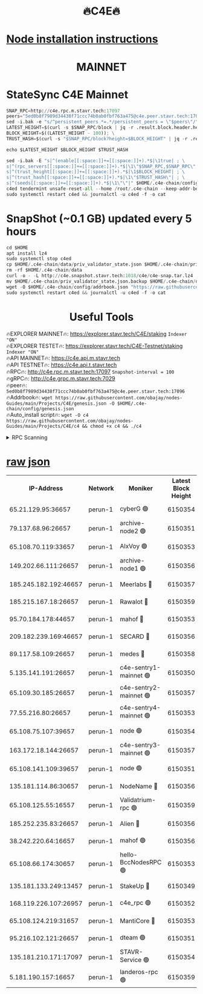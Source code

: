 <h1 align="center"> 🔥C4E🔥</h1>

[Node installation instructions](https://github.com/obajay/nodes-Guides/tree/main/Projects/C4E)
=

<h1 align="center"> MAINNET</h1>

# StateSync C4E Mainnet
```python
SNAP_RPC=http://c4e.rpc.m.stavr.tech:17097
peers="5ed0b8f7989d34438f71ccc74b0ab0fbf763a475@c4e.peer.stavr.tech:17096"
sed -i.bak -e "s/^persistent_peers *=.*/persistent_peers = \"$peers\"/" $HOME/.c4e-chain/config/config.toml
LATEST_HEIGHT=$(curl -s $SNAP_RPC/block | jq -r .result.block.header.height); \
BLOCK_HEIGHT=$((LATEST_HEIGHT - 100)); \
TRUST_HASH=$(curl -s "$SNAP_RPC/block?height=$BLOCK_HEIGHT" | jq -r .result.block_id.hash)

echo $LATEST_HEIGHT $BLOCK_HEIGHT $TRUST_HASH

sed -i.bak -E "s|^(enable[[:space:]]+=[[:space:]]+).*$|\1true| ; \
s|^(rpc_servers[[:space:]]+=[[:space:]]+).*$|\1\"$SNAP_RPC,$SNAP_RPC\"| ; \
s|^(trust_height[[:space:]]+=[[:space:]]+).*$|\1$BLOCK_HEIGHT| ; \
s|^(trust_hash[[:space:]]+=[[:space:]]+).*$|\1\"$TRUST_HASH\"| ; \
s|^(seeds[[:space:]]+=[[:space:]]+).*$|\1\"\"|" $HOME/.c4e-chain/config/config.toml
c4ed tendermint unsafe-reset-all --home /root/.c4e-chain --keep-addr-book
sudo systemctl restart c4ed && journalctl -u c4ed -f -o cat
```
# SnapShot (~0.1 GB) updated every 5 hours
```python
cd $HOME
apt install lz4
sudo systemctl stop c4ed
cp $HOME/.c4e-chain/data/priv_validator_state.json $HOME/.c4e-chain/priv_validator_state.json.backup
rm -rf $HOME/.c4e-chain/data
curl -o - -L http://c4e.snapshot.stavr.tech:1018/c4e/c4e-snap.tar.lz4 | lz4 -c -d - | tar -x -C $HOME/.c4e-chain --strip-components 2
mv $HOME/.c4e-chain/priv_validator_state.json.backup $HOME/.c4e-chain/data/priv_validator_state.json
wget -O $HOME/.c4e-chain/config/addrbook.json "https://raw.githubusercontent.com/obajay/nodes-Guides/main/Projects/C4E/addrbook.json"
sudo systemctl restart c4ed && journalctl -u c4ed -f -o cat
```
 <h1 align="center"> Useful Tools</h1>

🔥EXPLORER MAINNET🔥:  https://explorer.stavr.tech/C4E/staking            `Indexer "ON"` \
🔥EXPLORER TESTET🔥:   https://explorer.stavr.tech/C4E-Testnet/staking     `Indexer "ON"` \
🔥API MAINNET🔥:       https://c4e.api.m.stavr.tech \
🔥API TESTNET🔥:       https://c4e.api.t.stavr.tech \
🔥RPC🔥:               http://c4e.rpc.m.stavr.tech:17097                  `Snapshot-interval = 100` \
🔥gRPC🔥:              http://c4e.grpc.m.stavr.tech:7029 \
🔥peer🔥:              `5ed0b8f7989d34438f71ccc74b0ab0fbf763a475@c4e.peer.stavr.tech:17096` \
🔥Addrbook🔥:    ```wget https://raw.githubusercontent.com/obajay/nodes-Guides/main/Projects/C4E/genesis.json -O $HOME/.c4e-chain/config/genesis.json``` \
🔥Auto_install script🔥: ```wget -O c4 https://raw.githubusercontent.com/obajay/nodes-Guides/main/Projects/C4E/c4 && chmod +x c4 && ./c4```





<details>
<summary>RPC Scanning</summary>

<h2 align="center"> We scan nodes in real time every 4 hours. And we provide the final result of RPC endpoints.
We cannot influence the operation of these nodes in any way. </h2>


```python
If Voting Power is higher than 0 --> then the Node is a validator of the network and may be subject to attack and be a potential threat to the chain.
```
```python
We marked such validators with a red symbol
```

</details>

[raw json](https://rpc-check.c4e.stavr.tech/c4e/rpc-c4e-result.json)
=



<table><tr><th>IP-Address</th><th>Network</th><th>Moniker</th><th>Latest Block Height</th><th>Earliest Block Height</th><th>Catching Up</th><th>Voting Power</th><th>Scan Time</th></tr><tr><td>65.21.129.95:36657</td><td>perun-1</td><td>cyberG 🟢</td><td>6150354</td><td>0</td><td>False</td><td>0</td><td>2023-12-05T05:52:39.021965344UTC</td></tr><tr><td>79.137.68.96:26657</td><td>perun-1</td><td>archive-node2 🟢</td><td>6150351</td><td>1</td><td>False</td><td>0</td><td>2023-12-05T05:52:21.463764083UTC</td></tr><tr><td>65.108.70.119:33657</td><td>perun-1</td><td>AlxVoy 🟢</td><td>6150353</td><td>1</td><td>False</td><td>0</td><td>2023-12-05T05:52:38.311488812UTC</td></tr><tr><td>149.202.66.111:26657</td><td>perun-1</td><td>archive-node1 🟢</td><td>6150356</td><td>1</td><td>False</td><td>0</td><td>2023-12-05T05:52:54.945094051UTC</td></tr><tr><td>185.245.182.192:46657</td><td>perun-1</td><td>Meerlabs 🔴</td><td>6150357</td><td>1051501</td><td>False</td><td>493550</td><td>2023-12-05T05:53:00.510993162UTC</td></tr><tr><td>185.215.167.18:26657</td><td>perun-1</td><td>Rawalot 🔴</td><td>6150359</td><td>1090501</td><td>False</td><td>579034</td><td>2023-12-05T05:53:12.981952559UTC</td></tr><tr><td>95.70.184.178:44657</td><td>perun-1</td><td>mahof 🔴</td><td>6150353</td><td>2342001</td><td>False</td><td>1357006</td><td>2023-12-05T05:52:37.470663253UTC</td></tr><tr><td>209.182.239.169:46657</td><td>perun-1</td><td>SECARD 🔴</td><td>6150356</td><td>2616101</td><td>False</td><td>675729</td><td>2023-12-05T05:52:52.241664017UTC</td></tr><tr><td>89.117.58.109:26657</td><td>perun-1</td><td>medes 🔴</td><td>6150358</td><td>2826001</td><td>False</td><td>471345</td><td>2023-12-05T05:53:07.716436935UTC</td></tr><tr><td>5.135.141.191:26657</td><td>perun-1</td><td>c4e-sentry1-mainnet 🟢</td><td>6150350</td><td>4267001</td><td>False</td><td>0</td><td>2023-12-05T05:52:20.819592523UTC</td></tr><tr><td>65.109.30.185:26657</td><td>perun-1</td><td>c4e-sentry2-mainnet 🟢</td><td>6150357</td><td>5186001</td><td>False</td><td>0</td><td>2023-12-05T05:53:00.103520173UTC</td></tr><tr><td>77.55.216.80:26657</td><td>perun-1</td><td>c4e-sentry4-mainnet 🟢</td><td>6150353</td><td>5187001</td><td>False</td><td>0</td><td>2023-12-05T05:52:37.872282563UTC</td></tr><tr><td>65.108.75.107:39657</td><td>perun-1</td><td>node 🟢</td><td>6150354</td><td>5198801</td><td>False</td><td>0</td><td>2023-12-05T05:52:41.390290287UTC</td></tr><tr><td>163.172.18.144:26657</td><td>perun-1</td><td>c4e-sentry3-mainnet 🟢</td><td>6150357</td><td>5286001</td><td>False</td><td>0</td><td>2023-12-05T05:53:01.247550464UTC</td></tr><tr><td>65.108.141.109:39657</td><td>perun-1</td><td>node 🟢</td><td>6150351</td><td>5303301</td><td>False</td><td>0</td><td>2023-12-05T05:52:24.034834297UTC</td></tr><tr><td>135.181.114.86:30657</td><td>perun-1</td><td>NodeName 🔴</td><td>6150356</td><td>5508301</td><td>False</td><td>333717</td><td>2023-12-05T05:52:55.264267184UTC</td></tr><tr><td>65.108.125.55:16557</td><td>perun-1</td><td>Validatrium-rpc 🟢</td><td>6150359</td><td>5551301</td><td>False</td><td>0</td><td>2023-12-05T05:53:10.136482339UTC</td></tr><tr><td>185.252.235.83:26657</td><td>perun-1</td><td>Alien 🔴</td><td>6150356</td><td>5736001</td><td>False</td><td>380508</td><td>2023-12-05T05:52:55.592719752UTC</td></tr><tr><td>38.242.220.64:16657</td><td>perun-1</td><td>mahof 🟢</td><td>6150356</td><td>5980001</td><td>False</td><td>0</td><td>2023-12-05T05:52:52.583126143UTC</td></tr><tr><td>65.108.66.174:30657</td><td>perun-1</td><td>hello-BccNodesRPC 🟢</td><td>6150353</td><td>5985401</td><td>False</td><td>0</td><td>2023-12-05T05:52:38.656351955UTC</td></tr><tr><td>135.181.133.249:13457</td><td>perun-1</td><td>StakeUp 🔴</td><td>6150349</td><td>6015001</td><td>False</td><td>1357007</td><td>2023-12-05T05:52:12.347309350UTC</td></tr><tr><td>168.119.226.107:26957</td><td>perun-1</td><td>c4e_rpc 🟢</td><td>6150352</td><td>6050352</td><td>False</td><td>0</td><td>2023-12-05T05:52:30.547887943UTC</td></tr><tr><td>65.108.124.219:31657</td><td>perun-1</td><td>MantiCore 🔴</td><td>6150353</td><td>6050353</td><td>False</td><td>837495</td><td>2023-12-05T05:52:37.002260961UTC</td></tr><tr><td>95.216.102.121:26657</td><td>perun-1</td><td>dteam 🟢</td><td>6150351</td><td>6145001</td><td>False</td><td>0</td><td>2023-12-05T05:52:21.142395305UTC</td></tr><tr><td>135.181.210.171:17097</td><td>perun-1</td><td>STAVR-Service 🟢</td><td>6150354</td><td>6147001</td><td>False</td><td>0</td><td>2023-12-05T05:52:43.771278537UTC</td></tr><tr><td>5.181.190.157:16657</td><td>perun-1</td><td>landeros-rpc 🟢</td><td>6150359</td><td>6148501</td><td>False</td><td>0</td><td>2023-12-05T05:53:12.567889457UTC</td></tr></table>

